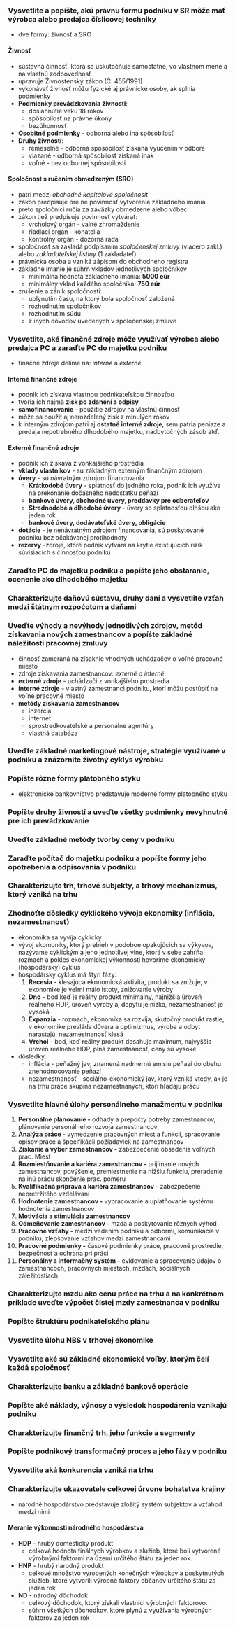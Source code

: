 ### Vysvetlite a popíšte, akú právnu formu podniku v SR môže mať výrobca alebo predajca číslicovej techniky
- dve formy: živnosť a SRO
#### Živnosť
- sústavná činnosť, ktorá sa uskutočňuje samostatne, vo vlastnom mene a na vlastnú zodpovednosť
- upravuje Živnostenský zákon (Č. 455/1991)
- vykonávať živnosť môžu fyzické aj právnické osoby, ak splnia podmienky
- **Podmienky prevádzkovania živnosti**: 
	- dosiahnutie veku 18 rokov
	- spôsobilosť na právne úkony
	- bezúhonnosť
- **Osobitné podmienky** - odborná alebo iná spôsobilosť
- **Druhy živností**:
	- remeselné - odborná spôsobilosť získaná vyučením v odbore
	- viazané - odborná spôsobilosť získaná inak
	- voľné - bez odbornej spôsobilosti

#### Spoločnost s ručením obmedzeným (SRO)
- patrí medzi *obchodné kapitálové spoločnosit* 
- zákon predpisuje pre ne povinnosť vytvorenia základného imania
- preto spoločníci ručia za záväzky obmedzene alebo vôbec
- zákon tiež predpisuje povinnosť vytvárať:
	- vrcholový orgán - valné zhromaždenie
	- riadiaci orgán - konatelia
	- kontrolný orgán - dozorná rada
- spoločnosť sa zakladá podpísaním *spoločenskej zmluvy* (viacero zakl.) alebo *zakladateľskej listiny* (1 zakladateľ)
- právnicka osoba a vzniká zápisom do obchodného registra
- základné imanie je súhrn vkladov jednotlivých spoločníkov
	- minimálna hodnota základného imania: **5000 eúr**
	- minimálny vklad každého spoločníka: **750 eúr**
- zrušenie a zánik spoločnosti:
	- uplynutím času, na ktorý bola spoločnosť založená
	- rozhodnutím spoločníkov
	- rozhodnutím súdu
	- z iných dôvodov uvedených v spoločenskej zmluve
### Vysvetlite, aké finančné zdroje môže využívať výrobca alebo predajca PC a zaraďte PC do majetku podniku
- finačné zdroje delíme na: *interné* a *externé*
#### Interné finančné zdroje
- podnik ich získava vlastnou podnikateľskou činnosťou
- tvoria ich najmä **zisk po zdanení a odpisy**
- **samofinancovanie** - použitie zdrojov na vlastnú činnosť
- môže sa použit aj nerozdelený zisk z minulých rokov
- k interným zdrojom patri aj **ostatné interné zdroje**, sem patria peniaze a predaja nepotrebného dlhodobého majetku, nadbytočných zásob atď.

#### Externé finančné zdroje
- podnik ich získava z vonkajšieho prostredia
- **vklady vlastníkov** - sú základným externým finančným zdrojom
- **úvery** - sú návratným zdrojom financovania
	- **Krátkodobé úvery** - splatnosť do jedného roka, podnik ich využíva na prekonanie dočasného nedostatku peňazí
	- **bankové úvery, obchodné úvery, preddavky pre odberateľov**
	- **Strednodobé a dlhodobé úvery** - úvery so splatnosťou dlhšou ako jeden rok
	- **bankové úvery, dodávateľské úvery, obligácie**
- **dotácie** - je nenávratným zdrojom financovania, sú poskytované podniku bez očakávanej protihodnoty
- **rezervy** -zdroje, ktoré podnik vytvára na krytie existujúcich rizík súvisiacich s činnosťou podniku

### Zaraďte PC do majetku podniku a popíšte jeho obstaranie, ocenenie ako dlhodobého majetku

### Charakterizujte daňovú sústavu, druhy daní a vysvetlite vzťah medzi štátnym rozpoćotom a daňami

### Uveďte výhody a nevýhody jednotlivých zdrojov, metód získavania nových zamestnancov a popíśte základné náležitosti pracovnej zmluvy
- činnosť zameraná na zísaknie vhodných uchádzačov o voľné pracovné miesto
- zdroje získavania zamestnancov: *externé a interné*
- **externé zdroje** - uchádzači z vonkajšieho prostredia
- **interné zdroje** - vlastný zamestnanci podniku, ktorí môžu postúpiť na voľné pracovné miesto
- **metódy získavania zamestnancov**
	- inzercia
	- internet
	- sprostredkovateľské a personálne agentúry
	- vlastná databáza
### Uveďte základné marketingové nástroje, stratégie využívané v podniku a znázornite životný cyklys výrobku

### Popíšte rôzne formy platobného styku
- elektronické bankovníctvo predstavuje moderné formy platobného styku

### Popíšte druhy živností a uveďte všetky podmienky nevyhnutné pre ich prevádzkovanie

### Uveďte základné metódy tvorby ceny v podniku

### Zaraďte počítač do majetku podniku a popíšte formy jeho opotrebenia a odpisovania v podniku

### Charakterizujte trh, trhové subjekty, a trhový mechanizmus, ktorý vzniká na trhu

### Zhodnoťte dôsledky cyklického vývoja ekonomiky (inflácia, nezamestnanosť)
- ekonomika sa vyvíja cyklicky
- vývoj ekomoniky, ktorý prebieh v podoboe opakujúcich sa výkyvov, nazývame cyklickým a jeho jednotlivej vlne, ktorá v sebe zahŕňa rozmach a pokles ekonomickej výkonnosti hovoríme ekonomický (hospodársky) cyklus
- hospodársky cyklus má štyri fázy:
	1. **Recesia** - klesajúca ekonomická aktivita, produkt sa znižuje, v ekonomike je veľmi málo istoty, znižovanie výroby
	2. **Dno** - bod keď je reálny produkt minimálny, najnižšia úroveň reálneho HDP, úroveň výroby aj dopytu je nízka, nezamestnanosť je vysoká
	3. **Expanzia** - rozmach, ekonomika sa rozvíja, skutočný produkt rastie, v ekonomike prevláda dôvera a optimizmus, výroba a odbyt narastajú, nezamestnanosť klesá
	4. **Vrchol** - bod, keď reálny produkt dosahuje maximum, najvyššia úroveň reálneho HDP, plná zamestnanosť, ceny sú vysoké
- dôsledky:
	- inflácia - peňažný jav, znamená nadmernú emisiu peňazí do obehu. znehodnocovanie peňazí
	- nezamestnanosť - sociálno-ekonomický jav, ktorý vzniká vtedy, ak je na trhu práce skupina nezamestnaných, ktorí hľadajú prácu

### Vysvetlite hlavné úlohy personálneho manažmentu v podniku
1. **Personálne plánovanie -** odhady a prepočty potreby zamestnancov, plánovanie personálneho rozvoja zamestnancov
2. **Analýza práce -** vymedzenie pracovných miest a funkcii, spracovanie opisov práce a špecifikácii požiadaviek na zamestnancov
3. **Získanie a výber zamestnancov -** zabezpečenie obsadenia voľných prac. Miest
4. **Rozmiestňovanie a kariéra zamestnancov -** prijímanie nových zamestnancov, povýšenie, premiestnenie na nižšiu funkciu, preradenie na inú prácu skončenie prac. pomeru
5. **Kvalifikačná príprava a kariéra zamestnancov -** zabezpečenie nepretržitého vzdelávaní
6. **Hodnotenie zamestnancov -** vypracovanie a uplatňovanie systému hodnotenia zamestnancov
7. **Motivácia a stimulácia zamestnancov**
8. **Odmeňovanie zamestnancov -** mzda a poskytovanie rôznych výhod
9. **Pracovné vzťahy -** medzi vedením podniku a odbormi, komunikácia v podniku, zlepšovanie vzťahov medzi zamestnancami
10. **Pracovné podmienky -** časové podmienky práce, pracovné prostredie, bezpečnosť a ochrana pri práci
11. **Personálny a informačný systém -** evidovanie a spracovanie údajov o zamestnancoch, pracovných miestach, mzdách, sociálnych záležitostiach


### Charakterizujte mzdu ako cenu práce na trhu a na konkrétnom príklade uveďte výpočet čistej mzdy zamestnanca v podniku

### Popíšte štruktúru podnikateľského plánu

### Vysvetlite úlohu NBS v trhovej ekonomike

### Vysvetlite aké sú základné ekonomické voľby, ktorým čelí každá spoločnosť

### Charakterizujte banku a základné bankové operácie

### Popíšte aké náklady, výnosy a výsledok hospodárenia vznikajú podniku

### Charakterizujte finančný trh, jeho funkcie a segmenty

### Popíšte podnikový transformačný proces a jeho fázy v podniku

### Vysvetlite aká konkurencia vzniká na trhu

### Charakterizujte ukazovatele celkovej úrvone bohatstva krajiny
- národné hospodárstvo predstavuje zložítý systém subjektov a vzťahod medzi nimi
#### Meranie výkonnosti národného hospodárstva
- **HDP** - hrubý domestický produkt
	- celková hodnota finálnych výrobkov a služieb, ktoré boli vytvorené výrobnými faktormi na území určitého štátu za jeden rok.
- **HNP** - hrubý narodný produkt
	- celkové množstvo vyrobených konečných výrobkov a poskytnutých služieb, ktoré vytvorili výrobné faktory občanov určitého štátu za jeden rok
- **ND** - národný dôchodok
	- celkový dôchodok, ktorý získali vlastníci výrobných faktorovo.
	- súhrn všetkých dôchodkov, ktoré plynú z využívania výrobných faktorov za jeden rok